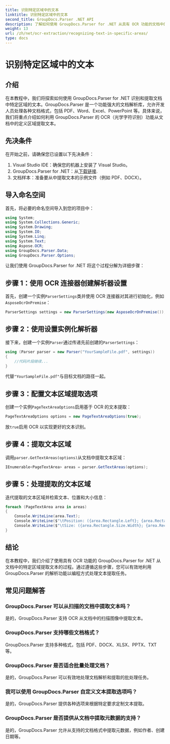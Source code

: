 ```yaml
---
title: 识别特定区域中的文本
linktitle: 识别特定区域中的文本
second_title: GroupDocs.Parser .NET API
description: 了解如何使用 GroupDocs.Parser for .NET 从具有 OCR 功能的文档中的特定区域提取文本。
weight: 13
url: /zh/net/ocr-extraction/recognizing-text-in-specific-areas/
type: docs
---
```

# 识别特定区域中的文本

## 介绍
在本教程中，我们将探索如何使用 GroupDocs.Parser for .NET 识别和提取文档中特定区域的文本。GroupDocs.Parser 是一个功能强大的文档解析库，允许开发人员处理各种文档格式，包括 PDF、Word、Excel、PowerPoint 等。具体来说，我们将重点介绍如何利用 GroupDocs.Parser 的 OCR（光学字符识别）功能从文档中的定义区域提取文本。
## 先决条件
在开始之前，请确保您已设置以下先决条件：
1. Visual Studio IDE：确保您的机器上安装了 Visual Studio。
2.  GroupDocs.Parser for .NET：从[下载链接](https://releases.groupdocs.com/parser/net/).
3. 文档样本：准备要从中提取文本的示例文件（例如 PDF、DOCX）。

## 导入命名空间
首先，将必要的命名空间导入到您的项目中：
```csharp
using System;
using System.Collections.Generic;
using System.Drawing;
using System.IO;
using System.Linq;
using System.Text;
using Aspose.OCR;
using GroupDocs.Parser.Data;
using GroupDocs.Parser.Options;
```

让我们使用 GroupDocs.Parser for .NET 将这个过程分解为详细步骤：
## 步骤 1：使用 OCR 连接器创建解析器设置
首先，创建一个实例`ParserSettings`类并使用 OCR 连接器对其进行初始化，例如`AsposeOcrOnPremise`：
```csharp
ParserSettings settings = new ParserSettings(new AsposeOcrOnPremise());
```
## 步骤 2：使用设置实例化解析器
接下来，创建一个实例`Parser`通过传递先前创建的`ParserSettings`：
```csharp
using (Parser parser = new Parser("YourSampleFile.pdf", settings))
{
    //代码片段继续...
}
```
代替`"YourSampleFile.pdf"`与目标文档的路径一起。
## 步骤 3：配置文本区域提取选项
创建一个实例`PageTextAreaOptions`启用基于 OCR 的文本提取：
```csharp
PageTextAreaOptions options = new PageTextAreaOptions(true);
```
放`true`启用 OCR 以实现更好的文本识别。
## 步骤 4：提取文本区域
调用`parser.GetTextAreas(options)`从文档中提取文本区域：
```csharp
IEnumerable<PageTextArea> areas = parser.GetTextAreas(options);
```
## 步骤 5：处理提取的文本区域
迭代提取的文本区域并检索文本、位置和大小信息：
```csharp
foreach (PageTextArea area in areas)
{
    Console.WriteLine(area.Text);
    Console.WriteLine($"\tPosition: ({area.Rectangle.Left}; {area.Rectangle.Top})");
    Console.WriteLine($"\tSize: ({area.Rectangle.Size.Width}; {area.Rectangle.Size.Height})");
}
```

## 结论
在本教程中，我们介绍了使用具有 OCR 功能的 GroupDocs.Parser for .NET 从文档中的特定区域提取文本的过程。通过遵循这些步骤，您可以有效地利用 GroupDocs.Parser 的解析功能以编程方式处理文本提取任务。

## 常见问题解答
### GroupDocs.Parser 可以从扫描的文档中提取文本吗？
是的，GroupDocs.Parser 支持 OCR 从文档中的扫描图像中提取文本。
### GroupDocs.Parser 支持哪些文档格式？
GroupDocs.Parser 支持多种格式，包括 PDF、DOCX、XLSX、PPTX、TXT 等。
### GroupDocs.Parser 是否适合批量处理文档？
是的，GroupDocs.Parser 可以有效地处理文档解析和提取的批处理任务。
### 我可以使用 GroupDocs.Parser 自定义文本提取选项吗？
是的，GroupDocs.Parser 提供各种选项来根据特定要求定制文本提取。
### GroupDocs.Parser 是否提供从文档中提取元数据的支持？
是的，GroupDocs.Parser 允许从支持的文档格式中提取元数据，例如作者、创建日期等。